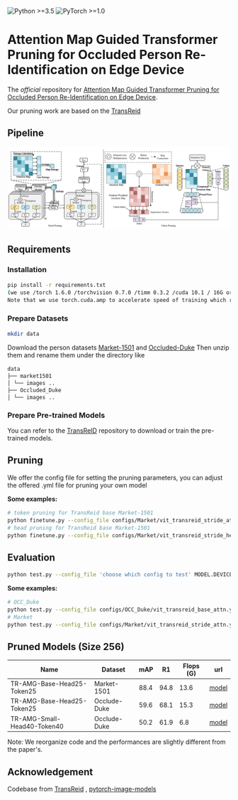 ![Python >=3.5](https://img.shields.io/badge/Python->=3.5-yellow.svg)
![PyTorch >=1.0](https://img.shields.io/badge/PyTorch->=1.6-blue.svg)

# Attention Map Guided Transformer Pruning for Occluded Person Re-Identification on Edge Device

The *official* repository for  [Attention Map Guided Transformer Pruning for Occluded Person Re-Identification on Edge Device](https://ieeexplore.ieee.org/abstract/document/10094027).

Our pruning work are based on the [TransReid](https://github.com/damo-cv/TransReID)

## Pipeline

![framework](figs/framework.png)

## Requirements

### Installation

```bash
pip install -r requirements.txt
(we use /torch 1.6.0 /torchvision 0.7.0 /timm 0.3.2 /cuda 10.1 / 16G or 32G V100 for training and evaluation.
Note that we use torch.cuda.amp to accelerate speed of training which requires pytorch >=1.6)
```

### Prepare Datasets

```bash
mkdir data
```

Download the person datasets [Market-1501](https://drive.google.com/file/d/0B8-rUzbwVRk0c054eEozWG9COHM/view) and [Occluded-Duke](https://github.com/lightas/Occluded-DukeMTMC-Dataset)
Then unzip them and rename them under the directory like

```
data
├── market1501
│ └── images ..
├── Occluded_Duke
│ └── images ..
```

### Prepare Pre-trained Models

You can refer to the [TransReID](https://github.com/damo-cv/TransReID) repository to download or train the pre-trained models.

## Pruning 
We offer the config file for setting the pruning parameters, you can adjust the offered .yml file for pruning your own model

**Some examples:**
```bash
# token pruning for TransReid base Market-1501 
python finetune.py --config_file configs/Market/vit_transreid_stride_attn.yml
# head pruning for TransReid base Market-1501 
python finetune.py --config_file configs/Market/vit_transreid_stride_head.yml
```

## Evaluation

```bash
python test.py --config_file 'choose which config to test' MODEL.DEVICE_ID "('your device id')" TEST.WEIGHT "('your path of trained checkpoints')"
```

**Some examples:**

```bash
# OCC_Duke
python test.py --config_file configs/OCC_Duke/vit_transreid_base_attn.yml MODEL.DEVICE_ID "('0')" TEST.WEIGHT './logs/occ_duke_transreid_base_head25_attn25/best.pth'
# Market
python test.py --config_file configs/Market/vit_transreid_stride_attn.yml MODEL.DEVICE_ID "('0')"  TEST.WEIGHT './logs/market_vit_stride_base_attn25_head25/best.pth'
```

## Pruned Models (Size 256)



| Name |Dataset| mAP | R1 | Flops (G) | url |
| --- | --- | --- |--- | --- | --- |
| TR-AMG-Base-Head25-Token25 |Market-1501 |88.4 | 94.8 | 13.6 | [model](https://drive.google.com/file/d/1fdbMLlqd_fKxn1h2fDWvFX_VKKxA-mYO/view?usp=sharing) |
| TR-AMG-Base-Head25-Token25 | Occlude-Duke | 59.6 | 68.1 |15.3| [model](https://drive.google.com/file/d/1oEjFe9egQg9ToRJxWo-6cO0-PnQkgBvu/view?usp=sharing) |
| TR-AMG-Small-Head40-Token40 |Occlude-Duke |50.2 | 61.9 | 6.8 | [model](https://drive.google.com/file/d/1tDnArM9PT7SDudrndu-udiKTnEUJNv2x/view?usp=sharing) |

Note: We reorganize code and the performances are slightly different from the paper's.

## Acknowledgement

Codebase from [TransReid](https://github.com/damo-cv/TransReID) , [pytorch-image-models](https://github.com/rwightman/pytorch-image-models)







